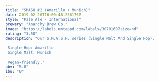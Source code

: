 ```yaml
---
title: "SMASH #2 (Amarillo + Munich)"
date: 2019-02-20T16:00:48.236176Z
style: "Pale Ale - International"
brewery: "Anarchy Brew Co."
image: "https://labels.untappd.com/labels/3070160?size=hd"
rating: "3.58"
description: "Our S.M.A.S.H. series (Single Malt And Single Hop).  Single Hop: Amarillo Single Malt: Munich  Vegan-friendly."
abv: "5.0"
ibu: "0"
---
```

